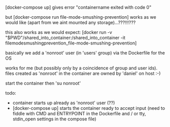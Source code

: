 [docker-compose up] gives error "containername exited with code 0"

but [docker-compose run file-mode-smushing-prevention] works as we would like (apart from we aint mounted any storage)...???!!!???

this also works as we would expect:
[docker run -v "$PWD"/shared_into_container:/shared_into_container -it filemodesmushingprevention_file-mode-smushing-prevention]

basically we add a 'nonroot' user (in 'users' group) via the Dockerfile for the OS

works for me (but possibly only by a coincidence of group and user ids).
files created as 'nonroot' in the container are owned by 'daniel' on host :-)

start the container then 'su nonroot'

todo:
- container starts up already as 'nonroot' user (??)
- [docker-compose up] starts the container ready to accept input
    (need to fiddle with CMD and ENTRYPOINT in the Dockerfile
    and / or tty, stdin_open settings in the compose file)